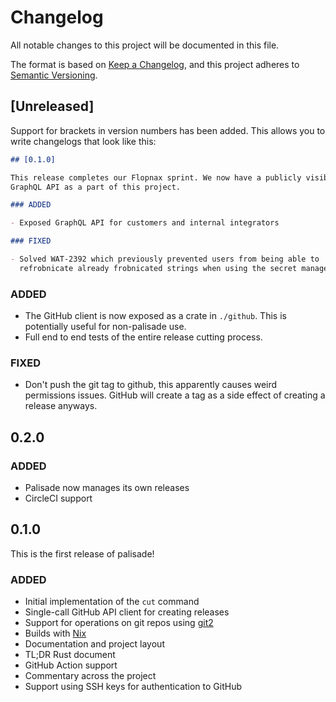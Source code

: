 # Changelog
All notable changes to this project will be documented in this file.

The format is based on [Keep a Changelog](https://keepachangelog.com/en/1.0.0/),
and this project adheres to [Semantic Versioning](https://semver.org/spec/v2.0.0.html).

## [Unreleased]

Support for brackets in version numbers has been added. This allows you to write
changelogs that look like this:

```markdown
## [0.1.0]

This release completes our Flopnax sprint. We now have a publicly visible
GraphQL API as a part of this project.

### ADDED

- Exposed GraphQL API for customers and internal integrators

### FIXED

- Solved WAT-2392 which previously prevented users from being able to
  refrobnicate already frobnicated strings when using the secret management API.
```

### ADDED

- The GitHub client is now exposed as a crate in `./github`. This is potentially
  useful for non-palisade use.
- Full end to end tests of the entire release cutting process.

### FIXED

- Don't push the git tag to github, this apparently causes weird permissions
  issues. GitHub will create a tag as a side effect of creating a release
  anyways.

## 0.2.0

### ADDED

- Palisade now manages its own releases
- CircleCI support

## 0.1.0

This is the first release of palisade!

### ADDED

- Initial implementation of the `cut` command
- Single-call GitHub API client for creating releases
- Support for operations on git repos using
  [git2](https://docs.rs/git2/0.13.6/git2/)
- Builds with [Nix](https://nixos.org/nix)
- Documentation and project layout
- TL;DR Rust document
- GitHub Action support
- Commentary across the project
- Support using SSH keys for authentication to GitHub
